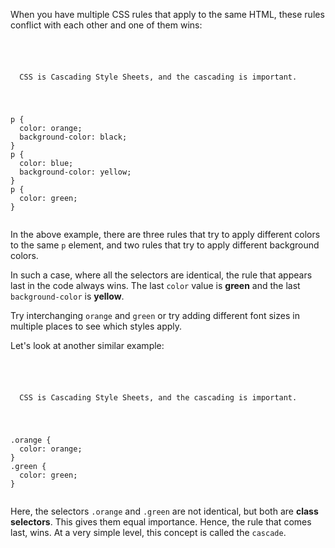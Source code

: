 When you have multiple CSS rules
that apply to the same HTML, these
rules conflict with each other
and
one of them wins:

<Editor lang="css">
<code>
<panel lang="html">
<p>
  CSS is Cascading Style Sheets, and the cascading is important.
</p>
</panel>
<panel lang="css">
p {
  color: orange;
  background-color: black;
}
p {
  color: blue;
  background-color: yellow;
}
p {
  color: green;
}
</panel>
</code>
</Editor>

In the above example, there
are three rules that try to
apply different colors to the
same `p` element, and two rules
that try to apply different
background colors.

In such a case,
where all the selectors are
identical, the rule that appears
last in the code always wins.
The last `color` value is **green**
and the last `background-color`
is **yellow**.

Try interchanging `orange`
and
`green` or try adding different
font sizes in multiple places
to see which styles apply.

Let's look at another similar
example:

<Editor lang="css">
<code>
<panel lang="html">
<p class="green orange">
  CSS is Cascading Style Sheets, and the cascading is important.
</p>
</panel>
<panel lang="css">
.orange {
  color: orange;
}
.green {
  color: green;
}
</panel>
</code>
</Editor>

Here, the selectors `.orange` and
`.green` are not
identical, but both are
**class selectors**.
This gives them equal importance.
Hence, the rule that comes last, wins.
At a very simple level, this
concept is called the `cascade`.